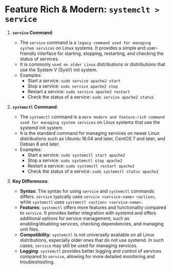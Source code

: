 # Feature Rich & Modern: `systemclt > service`

1. **`service` Command**:
   - The `service` command is a `legacy command used for managing system services` on Linux systems. It provides a simple and user-friendly interface for starting, stopping, restarting, and checking the status of services.
   - It is commonly `used on older Linux` distributions or distributions that use the System V (SysV) init system.
   - Examples:
     - Start a service: `sudo service apache2 start`
     - Stop a service: `sudo service apache2 stop`
     - Restart a service: `sudo service apache2 restart`
     - Check the status of a service: `sudo service apache2 status`

2. **`systemctl` Command**:
   - The `systemctl` command is a `more modern and feature-rich command used for managing system services` on Linux systems that use the systemd init system.
   - It is the standard command for managing services on newer Linux distributions such as Ubuntu 16.04 and later, CentOS 7 and later, and Debian 8 and later.
   - Examples:
     - Start a service: `sudo systemctl start apache2`
     - Stop a service: `sudo systemctl stop apache2`
     - Restart a service: `sudo systemctl restart apache2`
     - Check the status of a service: `sudo systemctl status apache2`

3. **Key Differences**:
   - **Syntax**: The syntax for using `service` and `systemctl` commands differs. `service` typically uses `service <service-name> <action>`, while `systemctl` uses `systemctl <action> <service-name>`.
   - **Features**: `systemctl` offers more features and functionality compared to `service`. It provides better integration with systemd and offers additional options for service management, such as enabling/disabling services, checking dependencies, and managing unit files.
   - **Compatibility**: `systemctl` is not universally available on all Linux distributions, especially older ones that do not use systemd. In such cases, `service` may still be used for managing services.
   - **Logging**: `systemctl` provides better logging and control of services compared to `service`, allowing for more detailed monitoring and troubleshooting.
